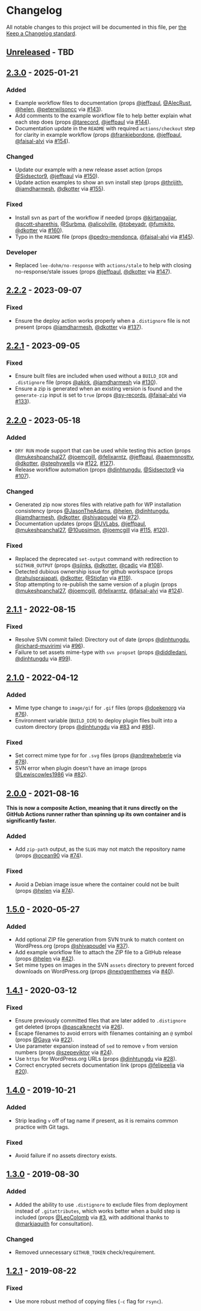# Changelog

All notable changes to this project will be documented in this file, per [the Keep a Changelog standard](http://keepachangelog.com/).

## [Unreleased] - TBD

## [2.3.0] - 2025-01-21
### Added
- Example workflow files to documentation (props [@jeffpaul](https://github.com/jeffpaul), [@AlecRust](https://github.com/AlecRust), [@helen](https://github.com/helen), [@peterwilsoncc](https://github.com/peterwilsoncc) via [#143](https://github.com/10up/action-wordpress-plugin-deploy/pull/143)).
- Add comments to the example workflow file to help better explain what each step does (props [@tarecord](https://github.com/tarecord), [@jeffpaul](https://github.com/jeffpaul) via [#144](https://github.com/10up/action-wordpress-plugin-deploy/pull/144)).
- Documentation update in the `README` with required `actions/checkout` step for clarity in example workflow (props [@frankiebordone](https://github.com/frankiebordone), [@jeffpaul](https://github.com/jeffpaul), [@faisal-alvi](https://github.com/faisal-alvi) via [#154](https://github.com/10up/action-wordpress-plugin-deploy/pull/154)).

### Changed
- Update our example with a new release asset action (props [@Sidsector9](https://github.com/Sidsector9), [@jeffpaul](https://github.com/jeffpaul) via [#150](https://github.com/10up/action-wordpress-plugin-deploy/pull/150)).
- Update action examples to show an svn install step (props [@thrijith](https://github.com/thrijith), [@iamdharmesh](https://github.com/iamdharmesh), [@dkotter](https://github.com/dkotter) via [#155](https://github.com/10up/action-wordpress-plugin-deploy/pull/155)).

### Fixed
- Install svn as part of the workflow if needed (props [@kirtangajjar](https://github.com/kirtangajjar), [@scott-sharethis](https://github.com/scott-sharethis), [@Surbma](https://github.com/Surbma), [@alicolville](https://github.com/alicolville), [@tobeyadr](https://github.com/tobeyadr), [@fumikito](https://github.com/fumikito), [@dkotter](https://github.com/dkotter) via [#160](https://github.com/10up/action-wordpress-plugin-deploy/pull/160)).
- Typo in the `README` file (props [@pedro-mendonca](https://github.com/pedro-mendonca), [@faisal-alvi](https://github.com/faisal-alvi) via [#145](https://github.com/10up/action-wordpress-plugin-deploy/pull/145)).

### Developer
- Replaced `lee-dohm/no-response` with `actions/stale` to help with closing no-response/stale issues (props [@jeffpaul](https://github.com/jeffpaul), [@dkotter](https://github.com/dkotter) via [#147](https://github.com/10up/action-wordpress-plugin-deploy/pull/147)).

## [2.2.2] - 2023-09-07
### Fixed
- Ensure the deploy action works properly when a `.distignore` file is not present (props [@iamdharmesh](https://github.com/iamdharmesh), [@dkotter](https://github.com/dkotter) via [#137](https://github.com/10up/action-wordpress-plugin-deploy/pull/137)).

## [2.2.1] - 2023-09-05
### Fixed
- Ensure built files are included when used without a `BUILD_DIR` and `.distignore` file (props [@akirk](https://github.com/akirk), [@iamdharmesh](https://github.com/iamdharmesh) via [#130](https://github.com/10up/action-wordpress-plugin-deploy/pull/130)).
- Ensure a zip is generated when an existing version is found and the `generate-zip` input is set to `true` (props [@sy-records](https://github.com/sy-records), [@faisal-alvi](https://github.com/faisal-alvi) via [#133](https://github.com/10up/action-wordpress-plugin-deploy/pull/133)).

## [2.2.0] - 2023-05-18
### Added
- `DRY RUN` mode support that can be used while testing this action (props [@mukeshpanchal27](https://github.com/mukeshpanchal27), [@joemcgill](https://github.com/joemcgill), [@felixarntz](https://github.com/felixarntz), [@jeffpaul](https://github.com/jeffpaul), [@aaemnnosttv](https://github.com/aaemnnosttv), [@dkotter](https://github.com/dkotter), [@stephywells](https://github.com/stephywells) via [#122](https://github.com/10up/action-wordpress-plugin-deploy/pull/122), [#127](https://github.com/10up/action-wordpress-plugin-deploy/pull/127)).
- Release workflow automation (props [@dinhtungdu](https://github.com/dinhtungdu), [@Sidsector9](https://github.com/Sidsector9) via [#107](https://github.com/10up/action-wordpress-plugin-deploy/pull/107)).

### Changed
- Generated zip now stores files with relative path for WP installation consistency (props [@JasonTheAdams](https://github.com/JasonTheAdams), [@helen](https://github.com/helen), [@dinhtungdu](https://github.com/dinhtungdu), [@iamdharmesh](https://github.com/iamdharmesh), [@dkotter](https://github.com/dkotter), [@shivapoudel](https://github.com/shivapoudel) via [#72](https://github.com/10up/action-wordpress-plugin-deploy/pull/72)).
- Documentation updates (props [@UVLabs](https://github.com/UVLabs), [@jeffpaul](https://github.com/jeffpaul), [@mukeshpanchal27](https://github.com/mukeshpanchal27), [@10upsimon](https://github.com/10upsimon), [@joemcgill](https://github.com/joemcgill) via [#115](https://github.com/10up/action-wordpress-plugin-deploy/pull/115), [#120](https://github.com/10up/action-wordpress-plugin-deploy/pull/120)).

### Fixed
- Replaced the deprecated `set-output` command with redirection to `$GITHUB_OUTPUT` (props [@sjinks](https://github.com/sjinks), [@dkotter](https://github.com/dkotter), [@cadic](https://github.com/cadic) via [#108](https://github.com/10up/action-wordpress-plugin-deploy/pull/108)).
- Detected dubious ownership issue for github workspace (props [@rahulsprajapati](https://github.com/rahulsprajapati), [@dkotter](https://github.com/dkotter), [@Stiofan](https://github.com/Stiofan) via [#119](https://github.com/10up/action-wordpress-plugin-deploy/pull/119)).
- Stop attempting to re-publish the same version of a plugin (props [@mukeshpanchal27](https://github.com/mukeshpanchal27), [@joemcgill](https://github.com/joemcgill), [@felixarntz](https://github.com/felixarntz), [@faisal-alvi](https://github.com/faisal-alvi) via [#124](https://github.com/10up/action-wordpress-plugin-deploy/pull/124)).

## [2.1.1] - 2022-08-15
### Fixed
- Resolve SVN commit failed: Directory out of date (props [@dinhtungdu](https://github.com/dinhtungdu), [@richard-muvirimi](https://github.com/richard-muvirimi) via [#96](https://github.com/10up/action-wordpress-plugin-deploy/pull/96)).
- Failure to set assets mime-type with `svn propset` (props [@diddledani](https://github.com/diddledani), [@dinhtungdu](https://github.com/dinhtungdu) via [#99](https://github.com/10up/action-wordpress-plugin-deploy/pull/99)).

## [2.1.0] - 2022-04-12
### Added
- Mime type change to `image/gif` for `.gif` files (props [@doekenorg](https://github.com/doekenorg) via [#76](https://github.com/10up/action-wordpress-plugin-deploy/pull/76)).
- Environment variable (`BUILD_DIR`) to deploy plugin files built into a custom directory (props [@dinhtungdu](https://github.com/dinhtungdu) via [#83](https://github.com/10up/action-wordpress-plugin-deploy/pull/83) and [#86](https://github.com/10up/action-wordpress-plugin-deploy/pull/86)).

### Fixed
- Set correct mime type for for `.svg` files (props [@andrewheberle](https://github.com/andrewheberle) via [#78](https://github.com/10up/action-wordpress-plugin-deploy/pull/78)).
- SVN error when plugin doesn't have an image (props [@Lewiscowles1986](https://github.com/Lewiscowles1986) via [#82](https://github.com/10up/action-wordpress-plugin-deploy/pull/82)).

## [2.0.0] - 2021-08-16
**This is now a composite Action, meaning that it runs directly on the GitHub Actions runner rather than spinning up its own container and is significantly faster.**

### Added
- Add `zip-path` output, as the `SLUG` may not match the repository name (props [@ocean90](https://github.com/ocean90) via [#74](https://github.com/10up/action-wordpress-plugin-deploy/pull/74)).

### Fixed
- Avoid a Debian image issue where the container could not be built (props [@helen](https://github.com/helen) via [#74](https://github.com/10up/action-wordpress-plugin-deploy/pull/74)).

## [1.5.0] - 2020-05-27
### Added
- Add optional ZIP file generation from SVN trunk to match content on WordPress.org (props [@shivapoudel](https://github.com/shivapoudel) via [#37](https://github.com/10up/action-wordpress-plugin-deploy/pull/37)).
- Add example workflow file to attach the ZIP file to a GitHub release (props [@helen](https://github.com/helen) via [#42](https://github.com/10up/action-wordpress-plugin-deploy/pull/42)).
- Set mime types on images in the SVN `assets` directory to prevent forced downloads on WordPress.org (props [@nextgenthemes](https://github.com/nextgenthemes) via [#40](https://github.com/10up/action-wordpress-plugin-deploy/pull/40)).

## [1.4.1] - 2020-03-12
### Fixed
- Ensure previously committed files that are later added to `.distignore` get deleted (props [@pascalknecht](https://github.com/pascalknecht) via [#26](https://github.com/10up/action-wordpress-plugin-deploy/pull/26)).
- Escape filenames to avoid errors with filenames containing an `@` symbol (props [@Gaya](https://github.com/Gaya) via [#22](https://github.com/10up/action-wordpress-plugin-deploy/pull/22)).
- Use parameter expansion instead of `sed` to remove `v` from version numbers (props [@szepeviktor](https://github.com/szepeviktor) via [#24](https://github.com/10up/action-wordpress-plugin-deploy/pull/24)).
- Use `https` for WordPress.org URLs (props [@dinhtungdu](https://github.com/dinhtungdu) via [#28](https://github.com/10up/action-wordpress-plugin-deploy/pull/28)).
- Correct encrypted secrets documentation link (props [@felipeelia](https://github.com/felipeelia) via [#20](https://github.com/10up/action-wordpress-plugin-deploy/pull/20)).

## [1.4.0] - 2019-10-21
### Added
- Strip leading `v` off of tag name if present, as it is remains common practice with Git tags.

### Fixed
- Avoid failure if no assets directory exists.

## [1.3.0] - 2019-08-30
### Added
- Added the ability to use `.distignore` to exclude files from deployment instead of `.gitattributes`, which works better when a build step is included (props [@LeoColomb](https://github.com/LeoColomb) via [#3](https://github.com/10up/action-wordpress-plugin-deploy/pull/3), with additional thanks to [@markjaquith](https://github.com/markjaquith) for consultation).

### Changed
- Removed unnecessary `GITHUB_TOKEN` check/requirement.

## [1.2.1] - 2019-08-22
### Fixed
- Use more robust method of copying files (`-c` flag for `rsync`).

[Unreleased]: https://github.com/10up/action-wordpress-plugin-deploy/compare/stable...develop
[2.3.0]: https://github.com/10up/action-wordpress-plugin-deploy/compare/2.2.2...2.3.0
[2.2.2]: https://github.com/10up/action-wordpress-plugin-deploy/compare/2.2.1...2.2.2
[2.2.1]: https://github.com/10up/action-wordpress-plugin-deploy/compare/2.2.0...2.2.1
[2.2.0]: https://github.com/10up/action-wordpress-plugin-deploy/compare/2.1.1...2.2.0
[2.1.1]: https://github.com/10up/action-wordpress-plugin-deploy/compare/2.1.0...2.1.1
[2.1.0]: https://github.com/10up/action-wordpress-plugin-deploy/compare/2.0.0...2.1.0
[2.0.0]: https://github.com/10up/action-wordpress-plugin-deploy/compare/1.5.0...2.0.0
[1.5.0]: https://github.com/10up/action-wordpress-plugin-deploy/compare/1.4.1...1.5.0
[1.4.1]: https://github.com/10up/action-wordpress-plugin-deploy/compare/1.4.0...1.4.1
[1.4.0]: https://github.com/10up/action-wordpress-plugin-deploy/compare/1.3.0...1.4.0
[1.3.0]: https://github.com/10up/action-wordpress-plugin-deploy/compare/1.2.1...1.3.0
[1.2.1]: https://github.com/10up/action-wordpress-plugin-deploy/compare/03e175e...d2b6608
